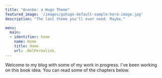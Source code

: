 ```yaml
---
title: "Ananke: a Hugo Theme"
featured_image: '/images/gohugo-default-sample-hero-image.jpg'
description: "The last theme you'll ever need. Maybe."

menu:
  main:
  - identifier: home
    name: Home
    title: Home
    url: .RelPermalink.
---
```

Welcome to my blog with some of my work in progress. I've been working on this book idea. You can read some of the chapters below.
